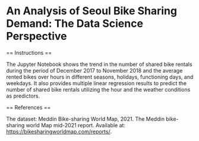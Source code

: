 # An Analysis of Seoul Bike Sharing Demand: The Data Science Perspective
== Instructions ==

The Jupyter Notebook shows the trend in the number of shared bike rentals during the period of December 2017 to November 2018 and the average rented bikes over hours in different seasons, holidays, functioning days, and weekdays.
It also provides multiple linear regression results to predict the number of shared bike rentals utilizing the hour and the weather conditions 
as predictors. 

== References ==

The dataset:
Meddin Bike-sharing World Map, 2021. The Meddin bike-sharing world Map mid-2021 report. Available at: https://bikesharingworldmap.com/reports/.
